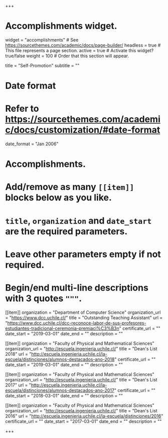 +++
# Accomplishments widget.
widget = "accomplishments"  # See https://sourcethemes.com/academic/docs/page-builder/
headless = true  # This file represents a page section.
active = true  # Activate this widget? true/false
weight = 100  # Order that this section will appear.

title = "Self-Promotion"
subtitle = ""

# Date format
#   Refer to https://sourcethemes.com/academic/docs/customization/#date-format
date_format = "Jan 2006"

# Accomplishments.
#   Add/remove as many `[[item]]` blocks below as you like.
#   `title`, `organization` and `date_start` are the required parameters.
#   Leave other parameters empty if not required.
#   Begin/end multi-line descriptions with 3 quotes `"""`.

[[item]]
  organization = "Department of Computer Science"
  organization_url = "https://www.dcc.uchile.cl/"
  title = "Outstanding Teaching Assistant"
  url = "https://www.dcc.uchile.cl/dcc-reconoce-labor-de-sus-profesores-estudiantes-tradicional-ceremonia-premiaci%C3%B3n"
  certificate_url = ""
  date_start = "2019-03-01"
  date_end = ""
  description = ""

[[item]]
  organization = "Faculty of Physical and Mathematical Sciences"
  organization_url = "http://escuela.ingenieria.uchile.cl/"
  title = "Dean's List 2018"
  url = "http://escuela.ingenieria.uchile.cl/la-escuela/distinciones/alumnos-destacados-ano-2018"
  certificate_url = ""
  date_start = "2019-03-01"
  date_end = ""
  description = ""

[[item]]
  organization = "Faculty of Physical and Mathematical Sciences"
  organization_url = "http://escuela.ingenieria.uchile.cl/"
  title = "Dean's List 2017"
  url = "http://escuela.ingenieria.uchile.cl/la-escuela/distinciones/alumnos-destacados-ano-2017"
  certificate_url = ""
  date_start = "2018-03-01"
  date_end = ""
  description = ""

[[item]]
  organization = "Faculty of Physical and Mathematical Sciences"
  organization_url = "http://escuela.ingenieria.uchile.cl/"
  title = "Dean's List 2016"
  url = "http://escuela.ingenieria.uchile.cl/la-escuela/distinciones/2016"
  certificate_url = ""
  date_start = "2017-03-01"
  date_end = ""
  description = ""

+++
